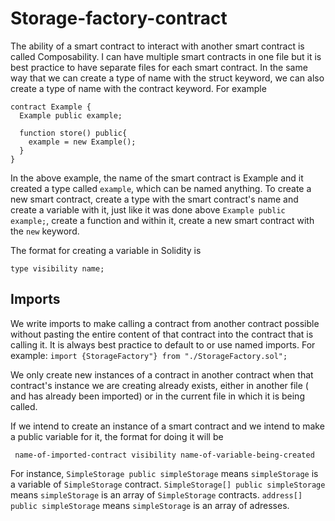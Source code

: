 # Storage-factory-contract

The ability of a smart contract to interact with another smart contract is called Composability. I can have multiple smart contracts in one file but it is best practice to have separate files for each smart contract. In the same way that we can create a type of name with the struct keyword, we can also create a type of name with the contract keyword. For example

```
contract Example {
  Example public example;
  
  function store() public{
    example = new Example();
  }
}
```
In the above example, the name of the smart contract is Example and it created a type called `example`, which can be named anything. 
To create a new smart contract, create a type with the smart contract's name and create a variable with it, just like it was done above `Example public example;`, create a function and within it, create a new smart contract with the `new` keyword. 

The format for creating a variable in Solidity is 

`type visibility name;`

## Imports
We write imports to make calling a contract from another contract possible without pasting the entire content of that contract into the contract that is calling it. It is always best practice to default to or use named imports. For example:
`import {StorageFactory"} from "./StorageFactory.sol";`

We only create new instances of a contract in another contract when that contract's instance we are creating already exists, either in another file ( and has already been imported) or in the current file in which it is being called. 

If we intend to create an instance of a smart contract and we intend to make a public variable for it, the format for doing it will be 

` name-of-imported-contract visibility name-of-variable-being-created`

For instance, `SimpleStorage public simpleStorage` means `simpleStorage` is a variable of `SimpleStorage` contract.
`SimpleStorage[] public simpleStorage` means `simpleStorage` is an array of `SimpleStorage` contracts. `address[] public simpleStorage` means `simpleStorage` is an array of adresses.
